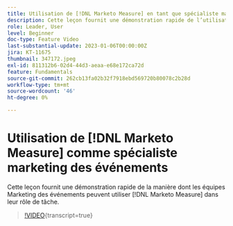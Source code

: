 ```yaml
---
title: Utilisation de [!DNL Marketo Measure] en tant que spécialiste marketing des événements
description: Cette leçon fournit une démonstration rapide de l’utilisation de  [!DNL Marketo Measure] par les équipes marketing des événements dans leur rôle de tâche.
role: Leader, User
level: Beginner
doc-type: Feature Video
last-substantial-update: 2023-01-06T00:00:00Z
jira: KT-11675
thumbnail: 347172.jpeg
exl-id: 811312b6-02d4-44d3-aeaa-e68e172ca72d
feature: Fundamentals
source-git-commit: 262cb13fa02b32f7918ebd569720b80078c2b28d
workflow-type: tm+mt
source-wordcount: '46'
ht-degree: 0%

---
```


# Utilisation de [!DNL Marketo Measure] comme spécialiste marketing des événements

Cette leçon fournit une démonstration rapide de la manière dont les équipes Marketing des événements peuvent utiliser [!DNL Marketo Measure] dans leur rôle de tâche.

>[!VIDEO](https://video.tv.adobe.com/v/3422346/?learn=on&captions=fre_fr){transcript=true}
